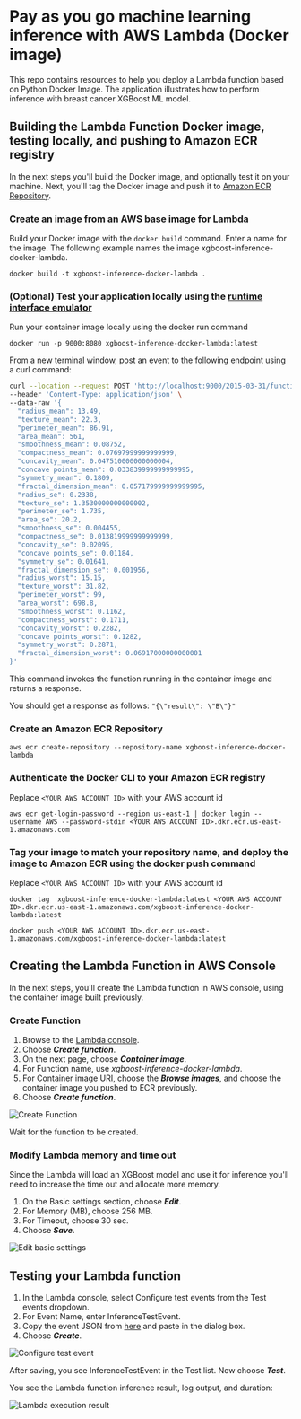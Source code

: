 # Pay as you go machine learning inference with AWS Lambda (Docker image)

This repo contains resources to help you deploy a Lambda function based on Python Docker Image. 
The application illustrates how to perform inference with breast cancer XGBoost ML model.

## Building the Lambda Function Docker image, testing locally, and pushing to Amazon ECR registry
In the next steps you'll build the Docker image, and optionally test it on your machine. 
Next, you'll tag the Docker image and push it to [Amazon ECR Repository](https://docs.aws.amazon.com/AmazonECR/latest/userguide/Repositories.html).

### Create an image from an AWS base image for Lambda
Build your Docker image with the `docker build` command. Enter a name for the image. The following example names the image xgboost-inference-docker-lambda.

`docker build -t xgboost-inference-docker-lambda .`  

### (Optional) Test your application locally using the [runtime interface emulator](https://docs.aws.amazon.com/lambda/latest/dg/images-test.html)

Run your container image locally using the docker run command

`docker run -p 9000:8080 xgboost-inference-docker-lambda:latest `

From a new terminal window, post an event to the following endpoint using a curl command:

```bash
curl --location --request POST 'http://localhost:9000/2015-03-31/functions/function/invocations' \
--header 'Content-Type: application/json' \
--data-raw '{
  "radius_mean": 13.49,
  "texture_mean": 22.3,
  "perimeter_mean": 86.91,
  "area_mean": 561,
  "smoothness_mean": 0.08752,
  "compactness_mean": 0.07697999999999999,
  "concavity_mean": 0.047510000000000004,
  "concave points_mean": 0.033839999999999995,
  "symmetry_mean": 0.1809,
  "fractal_dimension_mean": 0.057179999999999995,
  "radius_se": 0.2338,
  "texture_se": 1.3530000000000002,
  "perimeter_se": 1.735,
  "area_se": 20.2,
  "smoothness_se": 0.004455,
  "compactness_se": 0.013819999999999999,
  "concavity_se": 0.02095,
  "concave points_se": 0.01184,
  "symmetry_se": 0.01641,
  "fractal_dimension_se": 0.001956,
  "radius_worst": 15.15,
  "texture_worst": 31.82,
  "perimeter_worst": 99,
  "area_worst": 698.8,
  "smoothness_worst": 0.1162,
  "compactness_worst": 0.1711,
  "concavity_worst": 0.2282,
  "concave points_worst": 0.1282,
  "symmetry_worst": 0.2871,
  "fractal_dimension_worst": 0.06917000000000001
}'
```

This command invokes the function running in the container image and returns a response.

You should get a response as follows: `"{\"result\": \"B\"}"`

### Create an Amazon ECR Repository

`aws ecr create-repository --repository-name xgboost-inference-docker-lambda`

### Authenticate the Docker CLI to your Amazon ECR registry

Replace `<YOUR AWS ACCOUNT ID>` with your AWS account id

`aws ecr get-login-password --region us-east-1 | docker login --username AWS --password-stdin <YOUR AWS ACCOUNT ID>.dkr.ecr.us-east-1.amazonaws.com    
`

### Tag your image to match your repository name, and deploy the image to Amazon ECR using the docker push command

Replace `<YOUR AWS ACCOUNT ID>` with your AWS account id

`docker tag  xgboost-inference-docker-lambda:latest <YOUR AWS ACCOUNT ID>.dkr.ecr.us-east-1.amazonaws.com/xgboost-inference-docker-lambda:latest`

`docker push <YOUR AWS ACCOUNT ID>.dkr.ecr.us-east-1.amazonaws.com/xgboost-inference-docker-lambda:latest`

## Creating the Lambda Function in AWS Console

In the next steps, you'll create the Lambda function in AWS console, using the container image built previously. 

### Create Function

1. Browse to the [Lambda console](https://console.aws.amazon.com/lambda).
2. Choose **_Create function_**.
3. On the next page, choose **_Container image_**. 
4. For Function name, use _xgboost-inference-docker-lambda_.
5. For Container image URI, choose the **_Browse images_**, and choose the container image you pushed to ECR previously.
6. Choose **_Create function_**.

![Create Function](./img/create_function.png)

Wait for the function to be created.

### Modify Lambda memory and time out
Since the Lambda will load an XGBoost model and use it for inference you'll need to increase the time out and allocate more memory.

1. On the Basic settings section, choose _**Edit**_.
2. For Memory (MB), choose 256 MB.
3. For Timeout, choose 30 sec.
4. Choose _**Save**_.

![Edit basic settings](./img/edit_basic_settings.png)

## Testing your Lambda function

1. In the Lambda console, select Configure test events from the Test events dropdown.
2. For Event Name, enter InferenceTestEvent.
3. Copy the event JSON from [here](./test-event/test-event-1.json) and paste in the dialog box.
4. Choose _**Create**_.

![Configure test event](./img/configure_test_event.png)

After saving, you see InferenceTestEvent in the Test list. Now choose _**Test**_.

You see the Lambda function inference result, log output, and duration:

![Lambda execution result](./img/execution_result.png)
